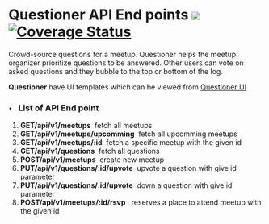 # Questioner API End points <img src="https://travis-ci.org/mwibutsa/Questioner.svg?branch=develop">  <a href='https://coveralls.io/github/mwibutsa/Questioner?branch=feature_fileuload'><img src='https://coveralls.io/repos/github/mwibutsa/Questioner/badge.svg?branch=feature_fileuload' alt='Coverage Status' /></a>

Crowd-source questions for a meetup. Questioner helps the meetup organizer prioritize questions to be answered. Other users can vote on asked questions and they bubble to the top or bottom of the log.

<strong>Questioner</strong> have UI templates which can be viewed from <a href="https://mwibutsa.github.io/Questioner/UI/index.html">Questioner UI</a>

<h3>&#8227; &nbsp; List of API End point</h3>

<ol>
  <li><b>GET/api/v1/meetups</b>&nbsp; fetch all meetups</li>
  <li><b>GET/api/v1/meetups/upcomming</b>&nbsp; fetch all upcomming meetups</li>
  <li><b>GET/api/v1/meetups/:id</b>&nbsp; fetch a specific meetup with the given id</li>
  <li><b>GET/api/v1/questions</b>&nbsp; fetch all questions</li>
  <li><b>POST/api/v1/meetups</b>&nbsp; create new meetup</li>
  <li><b>PUT/api/v1/questions/:id/upvote</b>&nbsp; upvote a question with give id parameter</li>
  <li><b>PUT/api/v1/questions/:id/upvote</b>&nbsp; down a question with give id parameter</li>
  <li><b>POST/api/v1/meetups/:id/rsvp</b> &nbsp; reserves a place to attend meetup with the given id</li>
</ol>


